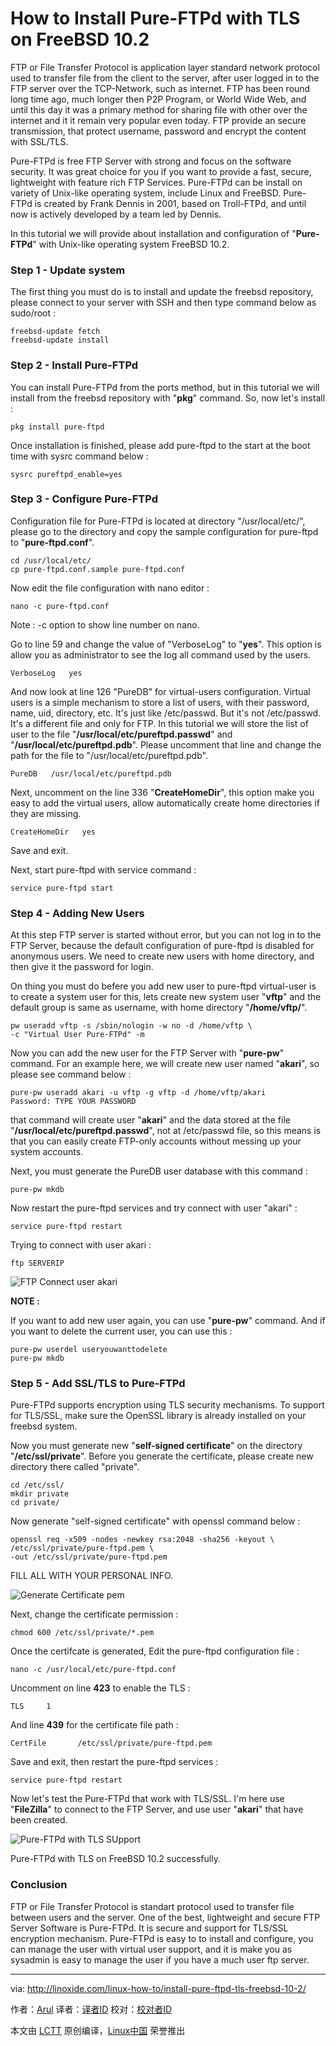 How to Install Pure-FTPd with TLS on FreeBSD 10.2
================================================================================
FTP or File Transfer Protocol is application layer standard network protocol used to transfer file from the client to the server, after user logged in to the FTP server over the TCP-Network, such as internet. FTP has been round long time ago, much longer then P2P Program, or World Wide Web, and until this day it was a primary method for sharing file with other over the internet and it it remain very popular even today. FTP provide an secure transmission, that protect username, password and encrypt the content with SSL/TLS.

Pure-FTPd is free FTP Server with strong and focus on the software security. It was great choice for you if you want to provide a fast, secure, lightweight with feature rich FTP Services. Pure-FTPd can be install on variety of Unix-like operating system, include Linux and FreeBSD. Pure-FTPd is created by Frank Dennis in 2001, based on Troll-FTPd, and until now is actively developed by a team led by Dennis.

In this tutorial we will provide about installation and configuration of "**Pure-FTPd**" with Unix-like operating system FreeBSD 10.2.

### Step 1 - Update system ###

The first thing you must do is to install and update the freebsd repository, please connect to your server with SSH and then type command below as sudo/root :

    freebsd-update fetch
    freebsd-update install

### Step 2 - Install Pure-FTPd ###

You can install Pure-FTPd from the ports method, but in this tutorial we will install from the freebsd repository with "**pkg**" command. So, now let's install :

    pkg install pure-ftpd

Once installation is finished, please add pure-ftpd to the start at the boot time with sysrc command below :

    sysrc pureftpd_enable=yes

### Step 3 - Configure Pure-FTPd ###

Configuration file for Pure-FTPd is located at directory "/usr/local/etc/", please go to the directory and copy the sample configuration for pure-ftpd to "**pure-ftpd.conf**".

    cd /usr/local/etc/
    cp pure-ftpd.conf.sample pure-ftpd.conf

Now edit the file configuration with nano editor :

    nano -c pure-ftpd.conf

Note : -c option to show line number on nano.

Go to line 59 and change the value of "VerboseLog" to "**yes**". This option is allow you as administrator to see the log all command used by the users.

    VerboseLog   yes

And now look at line 126 "PureDB" for virtual-users configuration. Virtual users is a simple mechanism to store a list of users, with their password, name, uid, directory, etc. It's just like /etc/passwd. But it's not /etc/passwd. It's a different file and only for FTP. In this tutorial we will store the list of user to the file "**/usr/local/etc/pureftpd.passwd**" and "**/usr/local/etc/pureftpd.pdb**". Please uncomment that line and change the path for the file to "/usr/local/etc/pureftpd.pdb".

    PureDB   /usr/local/etc/pureftpd.pdb

Next, uncomment on the line 336 "**CreateHomeDir**", this option make you easy to add the virtual users, allow automatically create home directories if they are missing.

    CreateHomeDir   yes

Save and exit.

Next, start pure-ftpd with service command :

    service pure-ftpd start

### Step 4 - Adding New Users ###

At this step FTP server is started without error, but you can not log in to the FTP Server, because the default configuration of pure-ftpd is disabled for anonymous users. We need to create new users with home directory, and then give it the password for login.

On thing you must do befere you add new user to pure-ftpd virtual-user is to create a system user for this, lets create new system user "**vftp**" and the default group is same as username, with home directory "**/home/vftp/**".

    pw useradd vftp -s /sbin/nologin -w no -d /home/vftp \
    -c "Virtual User Pure-FTPd" -m

Now you can add the new user for the FTP Server with "**pure-pw**" command. For an example here, we will create new user named "**akari**", so please see command below :

    pure-pw useradd akari -u vftp -g vftp -d /home/vftp/akari
    Password: TYPE YOUR PASSWORD

that command will create user "**akari**" and the data stored at the file "**/usr/local/etc/pureftpd.passwd**", not at /etc/passwd file, so this means is that you can easily create FTP-only accounts without messing up your system accounts.

Next, you must generate the PureDB user database with this command :

    pure-pw mkdb

Now restart the pure-ftpd services and try connect with user "akari" :

    service pure-ftpd restart

Trying to connect with user akari :

    ftp SERVERIP

![FTP Connect user akari](http://blog.linoxide.com/wp-content/uploads/2015/10/FTP-Connect-user-akari.png)

**NOTE :**

If you want to add new user again, you can use "**pure-pw**" command. And if you want to delete the current user, you can use this :

    pure-pw userdel useryouwanttodelete
    pure-pw mkdb

### Step 5 - Add SSL/TLS to Pure-FTPd ###

Pure-FTPd supports encryption using TLS security mechanisms. To support for TLS/SSL, make sure the OpenSSL library is already installed on your freebsd system.

Now you must generate new "**self-signed certificate**" on the directory "**/etc/ssl/private**". Before you generate the certificate, please create new directory there called "private".

    cd /etc/ssl/
    mkdir private
    cd private/

Now generate "self-signed certificate" with openssl command below :

    openssl req -x509 -nodes -newkey rsa:2048 -sha256 -keyout \
    /etc/ssl/private/pure-ftpd.pem \
    -out /etc/ssl/private/pure-ftpd.pem

FILL ALL WITH YOUR PERSONAL INFO.

![Generate Certificate pem](http://blog.linoxide.com/wp-content/uploads/2015/10/Generate-Certificate-pem.png)

Next, change the certificate permission :

    chmod 600 /etc/ssl/private/*.pem

Once the certifcate is generated, Edit the pure-ftpd configuration file :

    nano -c /usr/local/etc/pure-ftpd.conf

Uncomment on line **423** to enable the TLS :

    TLS     1

And line **439** for the certificate file path :

    CertFile       /etc/ssl/private/pure-ftpd.pem

Save and exit, then restart the pure-ftpd services :

    service pure-ftpd restart

Now let's test the Pure-FTPd that work with TLS/SSL. I'm here use "**FileZilla**" to connect to the FTP Server, and use user "**akari**" that have been created.

![Pure-FTPd with TLS SUpport](http://blog.linoxide.com/wp-content/uploads/2015/10/Pure-FTPd-with-TLS-SUpport.png)

Pure-FTPd with TLS on FreeBSD 10.2 successfully.

### Conclusion ###

FTP or File Transfer Protocol is standart protocol used to transfer file between users and the server. One of the best, lightweight and secure FTP Server Software is Pure-FTPd. It is secure and support for TLS/SSL encryption mechanism. Pure-FTPd is easy to to install and configure, you can manage the user with virtual user support, and it is make you as sysadmin is easy to manage the user if you have a much user ftp server.

--------------------------------------------------------------------------------

via: http://linoxide.com/linux-how-to/install-pure-ftpd-tls-freebsd-10-2/

作者：[Arul][a]
译者：[译者ID](https://github.com/译者ID)
校对：[校对者ID](https://github.com/校对者ID)

本文由 [LCTT](https://github.com/LCTT/TranslateProject) 原创编译，[Linux中国](https://linux.cn/) 荣誉推出

[a]:http://linoxide.com/author/arulm/
